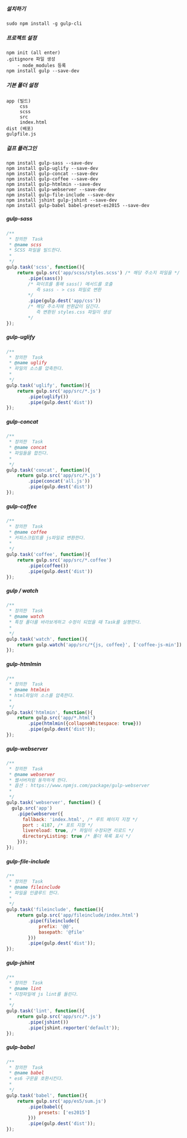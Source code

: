 ##### 설치하기
    sudo npm install -g gulp-cli

##### 프로젝트 설정
    npm init (all enter)
    .gitignore 파일 생성
        - node_modules 등록
    npm install gulp --save-dev

##### 기본 폴더 설정
    app (빌드)
         css
         scss
         src
         index.html
    dist (배포)
    gulpfile.js

##### 걸프 플러그인
    npm install gulp-sass --save-dev
    npm install gulp-uglify --save-dev
    npm install gulp-concat --save-dev
    npm install gulp-coffee --save-dev
    npm install gulp-htmlmin --save-dev
    npm install gulp-webserver --save-dev
    npm install gulp-file-include --save-dev
    npm install jshint gulp-jshint --save-dev
    npm install gulp-babel babel-preset-es2015 --save-dev

##### gulp-sass
```javascript
/**
 * 정의한  Task
 * @name scss
 * SCSS 파일을 빌드한다.
 *
 */
gulp.task('scss', function(){
    return gulp.src('app/scss/styles.scss') /* 해당 주소지 파일을 */
        .pipe(sass())
        /* 파이프를 통해 sass() 메서드를 호출
           즉 sass - > css 파일로 변환
        */
        .pipe(gulp.dest('app/css'))
        /* 해당 주소지에 반환값이 담긴다.
           즉 변환된 styles.css 파일이 생성
        */
});
```

##### gulp-uglify
```javascript
/**
 * 정의한  Task
 * @name uglify
 * 파일의 소스를 압축한다.
 *
 */
gulp.task('uglify', function(){
    return gulp.src('app/src/*.js')
        .pipe(uglify())
        .pipe(gulp.dest('dist'))
});
```

##### gulp-concat
```javascript
/**
 * 정의한  Task
 * @name concat
 * 파일들을 합친다.
 *
 */
gulp.task('concat', function(){
    return gulp.src('app/src/*.js')
        .pipe(concat('all.js'))
        .pipe(gulp.dest('dist'))
});
```

##### gulp-coffee
```javascript
/**
 * 정의한  Task
 * @name coffee
 * 커피스크립트를 js파일로 변환한다.
 *
 */
gulp.task('coffee', function(){
    return gulp.src('app/src/*.coffee')
        .pipe(coffee())
        .pipe(gulp.dest('dist'))
});
```

##### gulp / watch
```javascript
/**
 * 정의한  Task
 * @name watch
 * 특정 폴더를 바라보게하고 수정이 되었을 때 Task를 실행한다.
 *
 */
gulp.task('watch', function(){
    return gulp.watch('app/src/*{js, coffee}', ['coffee-js-min'])
});
```

##### gulp-htmlmin
```javascript
/**
 * 정의한  Task
 * @name htmlmin
 * html파일의 소스를 압축한다.
 *
 */
gulp.task('htmlmin', function(){
    return gulp.src('app/*.html')
        .pipe(htmlmin({collapseWhitespace: true}))
        .pipe(gulp.dest('dist'));
});
```

##### gulp-webserver
```javascript
/**
 * 정의한  Task
 * @name webserver
 * 웹서버처럼 동작하게 한다.
 * 옵션 : https://www.npmjs.com/package/gulp-webserver
 * 
 */
gulp.task('webserver', function() {
  gulp.src('app')
    .pipe(webserver({
      fallback: 'index.html', /* 루트 페이지 지정 */
      port : 4187, /* 포트 지정 */
      livereload: true, /* 파일이 수정되면 리로드 */
      directoryListing: true /* 폴더 목록 표시 */
    }));
});
```

##### gulp-file-include
```javascript
/**
 * 정의한  Task
 * @name fileinclude
 * 파일을 인클루드 한다.
 *
 */
gulp.task('fileinclude', function(){
    return gulp.src('app/fileinclude/index.html')
        .pipe(fileinclude({
            prefix: '@@',
            basepath: '@file'
        }))
        .pipe(gulp.dest('dist'));
});
```

##### gulp-jshint
```javascript
/**
 * 정의한  Task
 * @name lint
 * 지정파일에 js lint를 돌린다.
 *
 */
gulp.task('lint', function(){
    return gulp.src('app/src/*.js')
        .pipe(jshint())
        .pipe(jshint.reporter('default'));
});
```

##### gulp-babel
```javascript
/**
 * 정의한  Task
 * @name babel
 * es6 구문을 호환시킨다.
 *
 */
gulp.task('babel', function(){
    return gulp.src('app/es5/sum.js')
        .pipe(babel({
            presets: ['es2015']
        }))
        .pipe(gulp.dest('dist'));
});
```